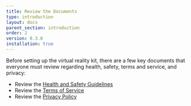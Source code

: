 ```yaml
---
title: Review the Documents
type: introduction
layout: docs
parent_section: introduction
order: 2
version: 0.3.0
installation: true
---
```

[health_saftey]:  https://static.oculus.com/documents/310-30023-01_Rift_HealthSafety_English.pdf
[terms_service]:  https://www3.oculus.com/en-us/legal/terms-of-service/  
[privacy_policy]: https://www3.oculus.com/en-us/legal/privacy-policy/

Before setting up the virtual reality kit, there are a few key documents that everyone must review regarding health, safety, terms and service, and privacy:

* Review the [Health and Safety Guidelines][health_saftey] 
* Review the [Terms of Service][terms_service] 
* Review the [Privacy Policy][privacy_policy] 


[codepen]: http://codepen.io/team/mozvr/pen/BjygdO
[introduction]: ./index.md
[ghpages]: https://pages.github.com/
